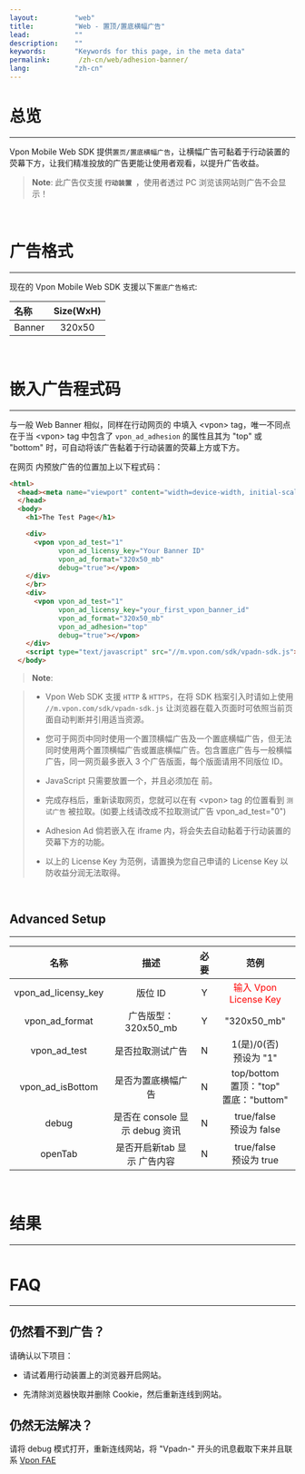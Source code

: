 ```yaml
---
layout:         "web"
title:          "Web - 置顶/置底横幅广告"
lead:           ""
description:    ""
keywords:       "Keywords for this page, in the meta data"
permalink:       /zh-cn/web/adhesion-banner/
lang:           "zh-cn"
---
```


# 总览
---
Vpon Mobile Web SDK 提供`置页/置底横幅广告`，让横幅广告可黏着于行动装置的荧幕下方，让我们精准投放的广告更能让使用者观看，以提升广告收益。<br>

> **Note**:
>此广告仅支援<strong> `行动装置 `</strong>，使用者透过 PC 浏览该网站则广告不会显示！
<br>

# 广告格式
---
现在的 Vpon Mobile Web SDK 支援以下`置底广告格式`:<br>



| 名称               | Size(WxH)  |
| :---------------- | :------------:|
| Banner            |    320x50     |

<br>

# 嵌入广告程式码
---
与一般 Web Banner 相似，同样在行动网页的 <body> 中填入 \<vpon\> tag，唯一不同点在于当 \<vpon\> tag 中包含了 `vpon_ad_adhesion` 的属性且其为 "top" 或 "bottom" 时，可自动将该广告黏着于行动装置的荧幕上方或下方。

在网页 <body> 内预放广告的位置加上以下程式码：

```html
<html>
  <head><meta name="viewport" content="width=device-width, initial-scale=1, maximum-scale=1">
  </head>
  <body>
    <h1>The Test Page</h1>

    <div>
      <vpon vpon_ad_test="1"
            vpon_ad_licensy_key="Your Banner ID"
            vpon_ad_format="320x50_mb"
            debug="true"></vpon>
    </div>
    </br>
    <div>
      <vpon vpon_ad_test="1"
            vpon_ad_licensy_key="your_first_vpon_banner_id"
            vpon_ad_format="320x50_mb"
            vpon_ad_adhesion="top"
            debug="true"></vpon>
    </div>
    <script type="text/javascript" src="//m.vpon.com/sdk/vpadn-sdk.js"> </script>
  </body>
```
> **Note**:

>* Vpon Web SDK 支援 `HTTP` & `HTTPS`，在将 SDK 档案引入时请如上使用 `//m.vpon.com/sdk/vpadn-sdk.js` 让浏览器在载入页面时可依照当前页面自动判断并引用适当资源。
>
>* 您可于网页中同时使用一个置顶横幅广告及一个置底横幅广告，但无法同时使用两个置顶横幅广告或置底横幅广告。包含置底广告与一般横幅广告，同一网页最多嵌入 3 个广告版面，每个版面请用不同版位 ID。
>
>* JavaScript 只需要放置一个，并且必须加在 </body>前。
>
>* 完成存档后，重新读取网页，您就可以在有 \<vpon\> tag 的位置看到 `测试广告` 被拉取。(如要上线请改成不拉取测试广告 vpon_ad_test="0")
>
>* Adhesion Ad 倘若嵌入在 iframe 内，将会失去自动黏着于行动装置的荧幕下方的功能。
>
>* 以上的 License Key 为范例，请置换为您自己申请的 License Key 以防收益分润无法取得。


<br>

## Advanced Setup
---

名称                  | 描述                               | 必要    | 范例
:--------------------:|:--------------------------------:|:-------:|:------------------------:
vpon\_ad\_licensy\_key| 版位 ID                           | Y       | <font color="red">输入 Vpon License Key</font>
vpon\_ad\_format      | 广告版型：320x50\_mb               | Y       | "320x50\_mb"
vpon\_ad\_test        | 是否拉取测试广告                    | N       | 1(是)/0(否)<br>预设为 "1"
vpon\_ad\_isBottom    | 是否为置底横幅广告                  | N       | top/bottom<br>置顶："top"<br>置底："buttom"
debug                 | 是否在 console 显示 debug 资讯      | N       | true/false<br>预设为 false
openTab               | 是否开启新tab 显示 广告内容          |N        | true/false<br>预设为 true


<br>

# 结果
---
<img src="{{site.imgurl}}/Adhesion-Banner-1.png" alt="" class="width-300"/>


# FAQ
---

## 仍然看不到广告？
请确认以下项目：

* 请试着用行动装置上的浏览器开启网站。

* 先清除浏览器快取并删除 Cookie，然后重新连线到网站。

## 仍然无法解决？
请将 debug 模式打开，重新连线网站，将 "Vpadn-" 开头的讯息截取下来并且联系 [Vpon FAE]

[Vpon FAE]: mailto:fae@vpon.com
